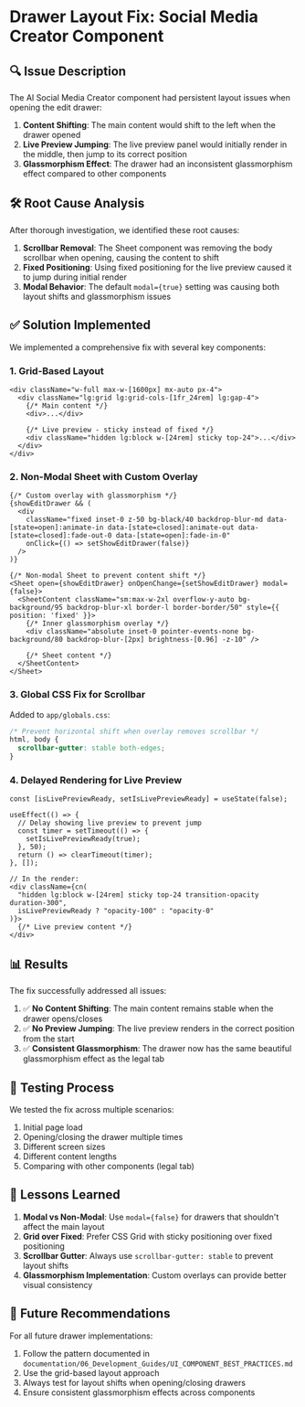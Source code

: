 # Drawer Layout Fix: Social Media Creator Component

## 🔍 Issue Description

The AI Social Media Creator component had persistent layout issues when opening the edit drawer:

1. **Content Shifting**: The main content would shift to the left when the drawer opened
2. **Live Preview Jumping**: The live preview panel would initially render in the middle, then jump to its correct position
3. **Glassmorphism Effect**: The drawer had an inconsistent glassmorphism effect compared to other components

## 🛠️ Root Cause Analysis

After thorough investigation, we identified these root causes:

1. **Scrollbar Removal**: The Sheet component was removing the body scrollbar when opening, causing the content to shift
2. **Fixed Positioning**: Using fixed positioning for the live preview caused it to jump during initial render
3. **Modal Behavior**: The default `modal={true}` setting was causing both layout shifts and glassmorphism issues

## ✅ Solution Implemented

We implemented a comprehensive fix with several key components:

### 1. Grid-Based Layout
```tsx
<div className="w-full max-w-[1600px] mx-auto px-4">
  <div className="lg:grid lg:grid-cols-[1fr_24rem] lg:gap-4">
    {/* Main content */}
    <div>...</div>
    
    {/* Live preview - sticky instead of fixed */}
    <div className="hidden lg:block w-[24rem] sticky top-24">...</div>
  </div>
</div>
```

### 2. Non-Modal Sheet with Custom Overlay
```tsx
{/* Custom overlay with glassmorphism */}
{showEditDrawer && (
  <div 
    className="fixed inset-0 z-50 bg-black/40 backdrop-blur-md data-[state=open]:animate-in data-[state=closed]:animate-out data-[state=closed]:fade-out-0 data-[state=open]:fade-in-0" 
    onClick={() => setShowEditDrawer(false)}
  />
)}

{/* Non-modal Sheet to prevent content shift */}
<Sheet open={showEditDrawer} onOpenChange={setShowEditDrawer} modal={false}>
  <SheetContent className="sm:max-w-2xl overflow-y-auto bg-background/95 backdrop-blur-xl border-l border-border/50" style={{ position: 'fixed' }}>
    {/* Inner glassmorphism overlay */}
    <div className="absolute inset-0 pointer-events-none bg-background/80 backdrop-blur-[2px] brightness-[0.96] -z-10" />
    
    {/* Sheet content */}
  </SheetContent>
</Sheet>
```

### 3. Global CSS Fix for Scrollbar
Added to `app/globals.css`:
```css
/* Prevent horizontal shift when overlay removes scrollbar */
html, body {
  scrollbar-gutter: stable both-edges;
}
```

### 4. Delayed Rendering for Live Preview
```tsx
const [isLivePreviewReady, setIsLivePreviewReady] = useState(false);

useEffect(() => {
  // Delay showing live preview to prevent jump
  const timer = setTimeout(() => {
    setIsLivePreviewReady(true);
  }, 50);
  return () => clearTimeout(timer);
}, []);

// In the render:
<div className={cn(
  "hidden lg:block w-[24rem] sticky top-24 transition-opacity duration-300",
  isLivePreviewReady ? "opacity-100" : "opacity-0"
)}>
  {/* Live preview content */}
</div>
```

## 📊 Results

The fix successfully addressed all issues:

1. ✅ **No Content Shifting**: The main content remains stable when the drawer opens/closes
2. ✅ **No Preview Jumping**: The live preview renders in the correct position from the start
3. ✅ **Consistent Glassmorphism**: The drawer now has the same beautiful glassmorphism effect as the legal tab

## 🔄 Testing Process

We tested the fix across multiple scenarios:

1. Initial page load
2. Opening/closing the drawer multiple times
3. Different screen sizes
4. Different content lengths
5. Comparing with other components (legal tab)

## 📝 Lessons Learned

1. **Modal vs Non-Modal**: Use `modal={false}` for drawers that shouldn't affect the main layout
2. **Grid over Fixed**: Prefer CSS Grid with sticky positioning over fixed positioning
3. **Scrollbar Gutter**: Always use `scrollbar-gutter: stable` to prevent layout shifts
4. **Glassmorphism Implementation**: Custom overlays can provide better visual consistency

## 🚀 Future Recommendations

For all future drawer implementations:

1. Follow the pattern documented in `documentation/06_Development_Guides/UI_COMPONENT_BEST_PRACTICES.md`
2. Use the grid-based layout approach
3. Always test for layout shifts when opening/closing drawers
4. Ensure consistent glassmorphism effects across components 